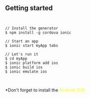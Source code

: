 <h2>Getting started</h2>

<pre style="width:60%">
<code data-trim contenteditable class="js vbnet code-larger">

// Install the generator
$ npm install -g cordova ionic

// Start an app
$ ionic start myApp tabs

// Let's run it
$ cd myApp
$ ionic platform add ios
$ ionic build ios
$ ionic emulate ios

</code>
</pre>

*Don't forget to install the <span style="color:yellow">Android SDK</span>
